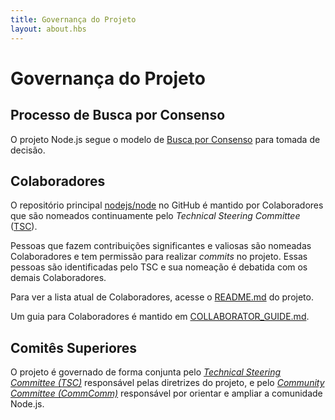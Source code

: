```yaml
---
title: Governança do Projeto
layout: about.hbs
---
```


<!--
# Project Governance
-->
# Governança do Projeto

<!--
## Consensus Seeking Process

The Node.js project follows a [Consensus Seeking][] decision making model.
-->
## Processo de Busca por Consenso

O projeto Node.js segue o modelo de [Busca por Consenso][] para tomada de decisão.

<!--
## Collaborators

The [nodejs/node][] core GitHub repository is maintained by the Collaborators
who are added by the Technical Steering Committee ([TSC][]) on an ongoing basis.

Individuals making significant and valuable contributions are made Collaborators
and given commit-access to the project. These individuals are identified by the
TSC and their nomination is discussed with the existing Collaborators.

For the current list of Collaborators, see the project's [README.md][].

A guide for Collaborators is maintained at [COLLABORATOR_GUIDE.md][].
-->
## Colaboradores

O repositório principal [nodejs/node][] no GitHub é mantido por Colaboradores
que são nomeados continuamente pelo _Technical Steering Committee_ ([TSC][]).

Pessoas que fazem contribuições significantes e valiosas são nomeadas Colaboradores
e tem permissão para realizar _commits_ no projeto. Essas pessoas são identificadas
pelo TSC e sua nomeação é debatida com os demais Colaboradores.

Para ver a lista atual de Colaboradores, acesse o [README.md][] do projeto.

Um guia para Colaboradores é mantido em [COLLABORATOR_GUIDE.md][].

<!--
## Top Level Committees

The project is governed jointly by the [Technical Steering Committee (TSC)][]
which is responsible for high-level guidance of the project, and the
[Community Committee (CommComm)][] which is responsible for guiding and
extending the Node.js community.
-->
## Comitês Superiores

O projeto é governado de forma conjunta pelo _[Technical Steering Committee (TSC)][]_
responsável pelas diretrizes do projeto, e pelo _[Community Committee (CommComm)][]_
responsável por orientar e ampliar a comunidade Node.js.

[COLLABORATOR_GUIDE.md]: https://github.com/nodejs/node/blob/master/COLLABORATOR_GUIDE.md
[Community Committee (CommComm)]: https://github.com/nodejs/community-committee/blob/master/Community-Committee-Charter.md
[Busca por Consenso]: https://en.wikipedia.org/wiki/Consensus-seeking_decision-making
[README.md]: https://github.com/nodejs/node/blob/master/README.md#current-project-team-members
[Technical Steering Committee (TSC)]: https://github.com/nodejs/TSC/blob/master/TSC-Charter.md
[TSC]: https://github.com/nodejs/TSC
[nodejs/node]: https://github.com/nodejs/node
